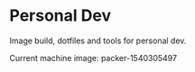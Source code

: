 # Personal Dev

Image build, dotfiles and tools for personal dev.

Current machine image: packer-1540305497


